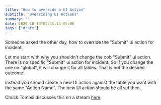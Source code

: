 ```yaml
---
title: "How to override a UI Action"
subtitle: "Overriding UI Actions"
summary: ""
date: 2020-10-13T09:11:14-05:00
tags: ["draft"]
---
```


Someone asked the other day, how to override the "Submit" ui action for incident.

Let me start with why you shouldn't change the oob "Submit" ui action.  There is no specific "Submit" ui action for incident.  So if you change the one on "global", it will change it for all tables.  That is not the desired outcome.

Instead you should create a new UI action against the table you want with the same "Action Name".  The new UI action should be all set then.

Chuck Tomasi discusses this on a stream [here](https://youtu.be/_G8X9bi8spE?t=2496)